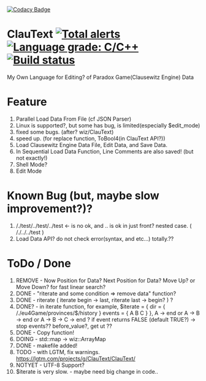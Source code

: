[![Codacy Badge](https://api.codacy.com/project/badge/Grade/836839ad06e340f2aaa42b32aad03c19)](https://app.codacy.com/app/vztpv/ClauText?utm_source=github.com&utm_medium=referral&utm_content=ClauText/ClauText&utm_campaign=Badge_Grade_Dashboard)
# ClauText [![Total alerts](https://img.shields.io/lgtm/alerts/g/ClauText/ClauText.svg?logo=lgtm&logoWidth=18)](https://lgtm.com/projects/g/ClauText/ClauText/alerts/)[![Language grade: C/C++](https://img.shields.io/lgtm/grade/cpp/g/ClauText/ClauText.svg?logo=lgtm&logoWidth=18)](https://lgtm.com/projects/g/ClauText/ClauText/context:cpp)[![Build status](https://ci.appveyor.com/api/projects/status/f3o54347ns0a3xda?svg=true)](https://ci.appveyor.com/project/vztpv/clautext)


  My Own Language for Editing? of Paradox Game(Clausewitz Engine) Data
# Feature
  1. Parallel Load Data From File (cf JSON Parser)
  2. Linux is supported?, but some has bug, is limited(especially $edit_mode)
  3. fixed some bugs. (after? wiz/ClauText)
  4. speed up. (for replace function, ToBool4(in ClauText API?))
  5. Load Clausewitz Engine Data File, Edit Data, and Save Data.
  6. In Sequential Load Data Function, Line Comments are also saved! (but not exactly!)
  7. Shell Mode?
  8. Edit Mode
# Known Bug (but, maybe slow improvement?)?
  1. /./test/../test/../test <- is no ok, and .. is ok in just front? nested case. ( /./../../test )
  2. Load Data API? do not check error(syntax, and etc...) totally.?? 
  
# ToDo / Done
  1. REMOVE - Now Position for Data? Next Position for Data? Move Up? or Move Down? for fast linear search?
  2. DONE - "riterate and some condition => remove data" function?
  3. DONE - riterate ( iterate begin -> last, riterate last -> begin? ) ?
  4. DONE? - in iterate function, for example, $iterate = { dir = { /./eu4Game/provinces/$/history } events = { A B C } },
        A -> end or A -> B -> end or A -> B -> C -> end ?   if event returns FALSE (default TRUE?) -> stop events??
        before_value?, get ut ??
  5. DONE - Copy function!
  6. DOING - std::map -> wiz::ArrayMap
  7. DONE - makefile added!
  8. TODO - with LGTM, fix warnings. https://lgtm.com/projects/g/ClauText/ClauText/
  9. NOTYET - UTF-8 Support?
  10. $iterate is very slow. - maybe need big change in code..
